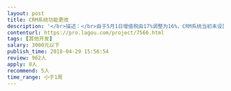 ```yaml
---                
layout: post       
title: CRM系统功能更改           
description: '</br>描述：</br>由于5月1日增值税由17%调整为16%，CRM系统当初未设置调整税率的功能按钮，现在需要将该功能做到后台。</br>'     
contenturl: https://pro.lagou.com/project/7566.html      
tags: [其他开发]            
salary: 3000元以下          
publish_time: 2018-04-29 15:56:54         
review: 962人                   
apply: 8人                   
recommend: 5人                   
time_range: 小于1周              
---                 
```

